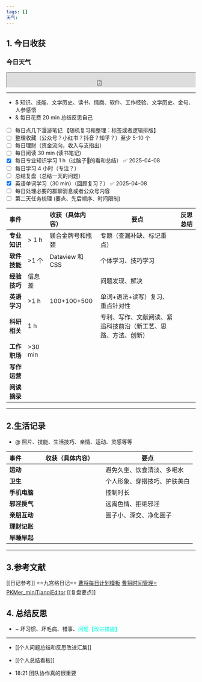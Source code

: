 ```yaml
---
tags: []
天气:
---
```


## 1. 今日收获
### 今日天气
<div style=" width: 100%;  height:40;overflow: hidden; "><iframe src="https://widget.pkmer.cn/free/miniTianqi?user=a2e5899e-975e-4457-afd4-ec3ff7dcbc90&select-theme=ta&theme=%E6%A0%B7%E5%BC%8F5&input-text=&theme-color=%2300FF88FF&select-icon=gif" allow="fullscreen" style=" height: 100%; width: 100%;"></iframe></div>

---
- $ 知识、技能、文学历史、读书、情商、软件、工作经验、文学历史、金句、人参感悟
- & 每日花费 20 min 总结反思自己 
- [ ] 每日点几下漫游笔记 【随机复习和整理：标签或者逻辑排版】
- [ ] 整理收藏（公众号？小红书？抖音？知乎？）至少 5-10 个
- [ ] 每日理财（资金流向，收入与支指出）
- [ ] 每日阅读 30 min (读书笔记)
- [x] 每日专业知识学习 1 h（过脑子🧠的看和总结） ✅ 2025-04-08
- [ ] 每日学习 4 小时（专注？）
- [ ] 总结复盘（总结一天的问题）
- [x] 英语单词学习（30 min）（回顾复习？） ✅ 2025-04-08
- [ ] 每日处理必要的群聊消息或者公众号内容 
- [ ] 第二天任务梳理 (要点、先后顺序、时间限制)

| **事件**   |          | 收获（具体内容）        | 要点                              | 反思总结 |
| :------- | -------- | :-------------- | ------------------------------- | ---- |
| **专业知识** | \> 1 h   | 镁合金牌号和瓶颈        | 专题（查漏补缺、标记重点）                   |      |
| **软件技能** | \>1 个    | Dataview 和 CSS  | 个体学习、技巧学习                       |      |
| **经验技巧** | 信息差      |                 | 问题发现、解决                         |      |
| **英语学习** | \>1 h    | 100+100+500     | 单词+语法+读写）复习、重点针对性               |      |
| **科研相关** | 1 h      |                 | 专利、写作、文献阅读、紧追科技前沿（新工艺、思路、方法、创新） |      |
| **工作职场** | \>30 min |                 |                                 |      |
| **写作运营** |          |                 |                                 |      |
| **阅读摘录** |          |                 |                                 |      |

---
## 2.生活记录
- @  照片、技能、生活技巧、亲情、运动、灵感等等

| **事件**   |     | 收获（具体内容） |     | 要点             |
| :--- | --- | :------- | --- | -------------- |
| **运动**   |     |          |     | 避免久坐、饮食清淡、多喝水  |
| **卫生**   |     |          |     | 个人形象、穿搭技巧、护肤美白 |
| **手机电脑** |     |          |     | 控制时长           |
| **邪淫戾气** |     |          |     | 远离色情、拒绝邪淫      |
| **亲朋互动** |     |          |     | 圈子小、深交、净化圈子    |
| **理财记账** |     |          |     |                |
| **早睡早起** |     |          |     |                |

---
## 3.参考文献
[[日记参考]] ==九宫格日记==
[曹将每日计划模板](https://mp.weixin.qq.com/s/8LYri0lvPV5Y8snHqvpJ5g)
[曹将时间管理⭐](https://mp.weixin.qq.com/s/Z8l7B5iOoCGtjP_KvMjMxA)
[PKMer_miniTianqiEditor](https://pkmer.cn/products/widget/miniTianqiEditor/)
[[复盘要点]]
## 4. 总结反思
- ~ 坏习惯、坏毛病、错事、<font color="#00ffdc">问题【改进措施】</font>
---
- [[个人问题总结和反思改进汇集]]
- [[个人总结看板]]

- 18:21 
	团队协作真的很重要
	 